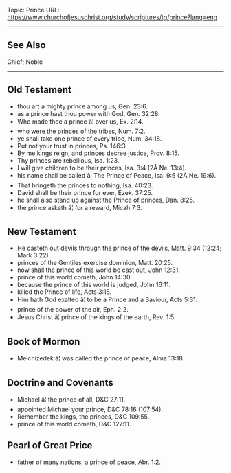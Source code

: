 Topic: Prince
URL: https://www.churchofjesuschrist.org/study/scriptures/tg/prince?lang=eng

---

## See Also

Chief; Noble

---

## Old Testament

- thou art a mighty prince among us, Gen. 23:6.
- as a prince hast thou power with God, Gen. 32:28.
- Who made thee a prince â¦ over us, Ex. 2:14.
- who were the princes of the tribes, Num. 7:2.
- ye shall take one prince of every tribe, Num. 34:18.
- Put not your trust in princes, Ps. 146:3.
- By me kings reign, and princes decree justice, Prov. 8:15.
- Thy princes are rebellious, Isa. 1:23.
- I will give children to be their princes, Isa. 3:4 (2Â Ne. 13:4).
- his name shall be called â¦ The Prince of Peace, Isa. 9:6 (2Â Ne. 19:6).
- That bringeth the princes to nothing, Isa. 40:23.
- David shall be their prince for ever, Ezek. 37:25.
- he shall also stand up against the Prince of princes, Dan. 8:25.
- the prince asketh â¦ for a reward, Micah 7:3.

## New Testament

- He casteth out devils through the prince of the devils, Matt. 9:34 (12:24; Mark 3:22).
- princes of the Gentiles exercise dominion, Matt. 20:25.
- now shall the prince of this world be cast out, John 12:31.
- prince of this world cometh, John 14:30.
- because the prince of this world is judged, John 16:11.
- killed the Prince of life, Acts 3:15.
- Him hath God exalted â¦ to be a Prince and a Saviour, Acts 5:31.
- prince of the power of the air, Eph. 2:2.
- Jesus Christ â¦ prince of the kings of the earth, Rev. 1:5.

## Book of Mormon

- Melchizedek â¦ was called the prince of peace, Alma 13:18.

## Doctrine and Covenants

- Michael â¦ the prince of all, D&C 27:11.
- appointed Michael your prince, D&C 78:16 (107:54).
- Remember the kings, the princes, D&C 109:55.
- prince of this world cometh, D&C 127:11.

## Pearl of Great Price

- father of many nations, a prince of peace, Abr. 1:2.

